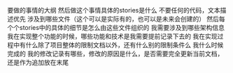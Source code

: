 要做的事情的大纲
然后做这个事情具体的stories是什么
不要任何的代码，文本描述优先
涉及到哪些文件（这个可以是实际有的，也可以是未来会创建的）
然后每个个stories中的具体的细节是怎么由这些文件组织的
我需要涉及到哪些架构信息
我在实现整个功能的时候，哪些功能和技术是我需要提前记录下去的
我在实现过程中有什么除了项目整体的限制文档以外，还有什么别的限制条件么
我什么时候完成的
我的修改记录有哪些，修改的原因是什么，是否需要完全更新当前文档，还是作为追加放在末尾
